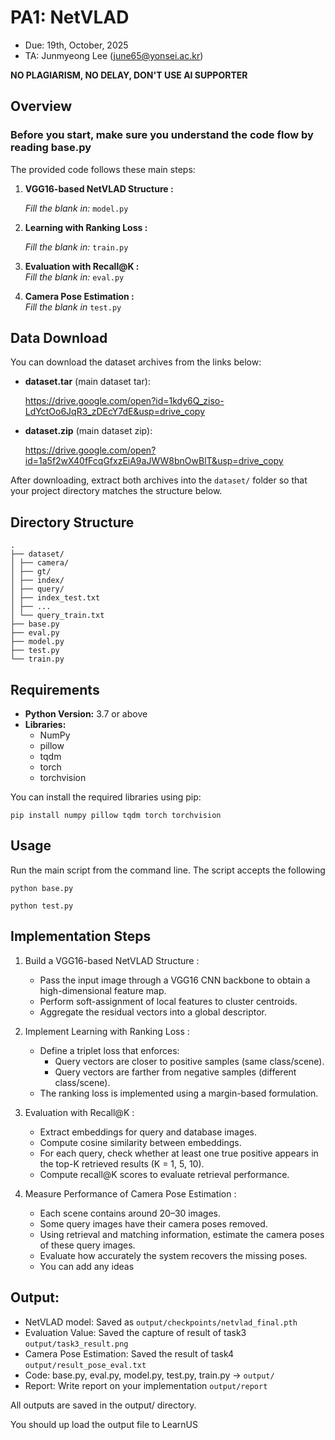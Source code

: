 # PA1: NetVLAD

- Due: 19th, October, 2025
- TA: Junmyeong Lee (june65@yonsei.ac.kr)

**NO PLAGIARISM, NO DELAY, DON'T USE AI SUPPORTER**

## Overview

### Before you start, make sure you understand the code flow by reading base.py

The provided code follows these main steps:
1. **VGG16-based NetVLAD Structure :**  

   *Fill the blank in:* `model.py`

2. **Learning with Ranking Loss :**  
   
   *Fill the blank in:* `train.py`

3. **Evaluation with Recall@K :**  
   *Fill the blank in:* `eval.py`

5. **Camera Pose Estimation :**  
   *Fill the blank in* `test.py`

## Data Download

You can download the dataset archives from the links below:

- **dataset.tar** (main dataset tar):  

   https://drive.google.com/open?id=1kdy6Q_ziso-LdYctOo6JqR3_zDEcY7dE&usp=drive_copy  
- **dataset.zip** (main dataset zip):

   https://drive.google.com/open?id=1a5f2wX40fFcqGfxzEiA9aJWW8bnOwBlT&usp=drive_copy    
  

After downloading, extract both archives into the `dataset/` folder so that your project directory matches the structure below.

## Directory Structure
```
. 
├── dataset/
│ ├── camera/
│ ├── gt/
│ ├── index/
│ ├── query/
│ ├── index_test.txt
│ ├── ...
│ └── query_train.txt     
├── base.py               
├── eval.py    
├── model.py   
├── test.py       
└── train.py             
```

## Requirements

- **Python Version:** 3.7 or above
- **Libraries:**  
  - NumPy
  - pillow
  - tqdm
  - torch
  - torchvision

You can install the required libraries using pip:

```
pip install numpy pillow tqdm torch torchvision
```

## Usage
Run the main script from the command line. The script accepts the following

```
python base.py
```

```
python test.py
```

## Implementation Steps

1. Build a VGG16-based NetVLAD Structure :
   - Pass the input image through a VGG16 CNN backbone to obtain a high-dimensional feature map.
   - Perform soft-assignment of local features to cluster centroids.
   - Aggregate the residual vectors into a global descriptor.

2. Implement Learning with Ranking Loss :
   - Define a triplet loss that enforces:
        - Query vectors are closer to positive samples (same class/scene).
        - Query vectors are farther from negative samples (different class/scene).
   - The ranking loss is implemented using a margin-based formulation.

3. Evaluation with Recall@K :
   - Extract embeddings for query and database images.
   - Compute cosine similarity between embeddings.
   - For each query, check whether at least one true positive appears in the top-K retrieved results (K = 1, 5, 10).
   - Compute recall@K scores to evaluate retrieval performance.

4. Measure Performance of Camera Pose Estimation :
   - Each scene contains around 20–30 images.
   - Some query images have their camera poses removed.
   - Using retrieval and matching information, estimate the camera poses of these query images.
   - Evaluate how accurately the system recovers the missing poses.
   - You can add any ideas

## Output:

- NetVLAD model: Saved as `output/checkpoints/netvlad_final.pth`
- Evaluation Value: Saved the capture of result of task3 `output/task3_result.png`
- Camera Pose Estimation: Saved the result of task4 `output/result_pose_eval.txt`
- Code: base.py, eval.py, model.py, test.py, train.py → `output/`
- Report: Write report on your implementation `output/report`

All outputs are saved in the output/ directory.

You should up load the output file to LearnUS
